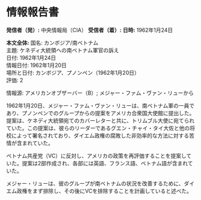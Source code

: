 # 情報報告書

**発信者（発）:** 中央情報局（CIA）
**受信者（着）:** 
**日時:** 1962年1月24日

**本文全体:**
国名: カンボジア/南ベトナム  
主題: ケネディ大統領への南ベトナム軍官の訴え  
日付: 1962年1月24日  
情報日付: 1962年1月20日  
場所と日付: カンボジア、プノンペン（1962年1月20日）  
評価: 2  

情報源: アメリカンオブザーバー（B）; メジャー・ファム・ヴァン・リューから  

1962年1月20日、メジャー・ファム・ヴァン・リューは、南ベトナム軍の一員であり、プノンペンでのグループからの提案をアメリカ合衆国大使館に提出した。提案は、ケネディ大統領宛てのカバーレターと共に、トリムブル大使に宛てられていた。この提案は、彼らのリーダーであるグエン・チャイ・タイ大佐と他の将校によって署名されており、ダイエム政権の腐敗した非効率的な方法に対する苦情が含まれていた。  

ベトナム共産党（VC）に反対し、アメリカの政策を再評価することを提案していた。提案は2部作成され、各部には英語、フランス語、ベトナム語が含まれていた。  

メジャー・リューは、彼のグループが南ベトナムの状況を改善するために、ダイエム政権をまず排除し、その後にVCを排除することを計画していると述べた。